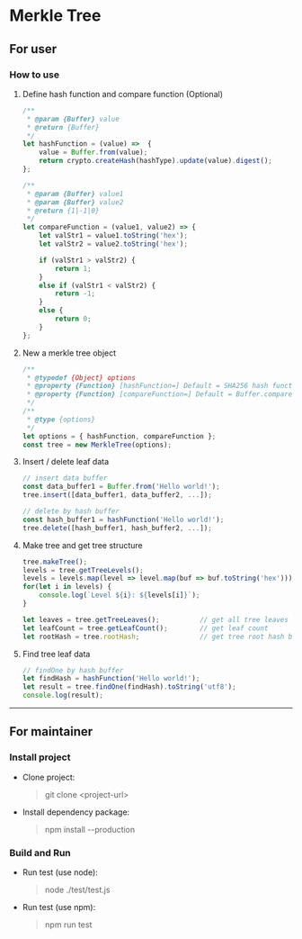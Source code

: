 # Merkle Tree #

## For user ##

### How to use ###

1. Define hash function and compare function (Optional)
    ```javascript
    /**
     * @param {Buffer} value
     * @return {Buffer}
     */
    let hashFunction = (value) =>  {
        value = Buffer.from(value);
        return crypto.createHash(hashType).update(value).digest();
    };

    /**
     * @param {Buffer} value1
     * @param {Buffer} value2
     * @return {1|-1|0}
     */
    let compareFunction = (value1, value2) => {
        let valStr1 = value1.toString('hex');
        let valStr2 = value2.toString('hex');

        if (valStr1 > valStr2) {
            return 1;
        }
        else if (valStr1 < valStr2) {
            return -1;
        }
        else {
            return 0;
        }
    };
    ```

2. New a merkle tree object
    ```javascript
    /**
     * @typedef {Object} options
     * @property {Function} [hashFunction=] Default = SHA256 hash function in crypto module
     * @property {Function} [compareFunction=] Default = Buffer.compare
     */
    /**
     * @type {options}
     */
    let options = { hashFunction, compareFunction };
    const tree = new MerkleTree(options);
    ```

3. Insert / delete leaf data
    ```javascript
    // insert data buffer
    const data_buffer1 = Buffer.from('Hello world!');
    tree.insert([data_buffer1, data_buffer2, ...]);

    // delete by hash buffer
    const hash_buffer1 = hashFunction('Hello world!');
    tree.delete([hash_buffer1, hash_buffer2, ...]);
    ```
4. Make tree and get tree structure
    ```javascript
    tree.makeTree();
    levels = tree.getTreeLevels();
    levels = levels.map(level => level.map(buf => buf.toString('hex')));
    for(let i in levels) {
        console.log(`Level ${i}: ${levels[i]}`);
    }

    let leaves = tree.getTreeLeaves();          // get all tree leaves data
    let leafCount = tree.getLeafCount();        // get leaf count
    let rootHash = tree.rootHash;               // get tree root hash buffer
    ```
5. Find tree leaf data
    ```javascript
    // findOne by hash buffer
    let findHash = hashFunction('Hello world!');
    let result = tree.findOne(findHash).toString('utf8');
    console.log(result);
    ```
---

## For maintainer ##

### Install project ###

* Clone project:
    > git clone \<project-url\>

* Install dependency package:
    > npm install --production

### Build and Run ###

* Run test (use node):
    > node ./test/test.js

* Run test (use npm):
    > npm run test
